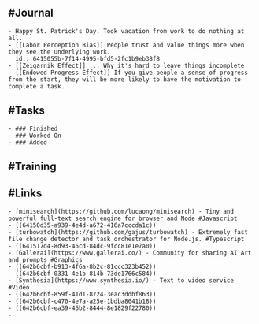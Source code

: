 ## #Journal
	- Happy St. Patrick's Day. Took vacation from work to do nothing at all.
	- [[Labor Perception Bias]] People trust and value things more when they see the underlying work.
	  id:: 6415055b-7f14-4995-bfd5-2fc1b9eb38f8
	- [[Zeigarnik Effect]] ... Why it's hard to leave things incomplete
	- [[Endowed Progress Effect]] If you give people a sense of progress from the start, they will be more likely to have the motivation to complete a task.
## #Tasks
	- ### Finished
	- ### Worked On
	- ### Added
## #Training
## #Links
	- [minisearch](https://github.com/lucaong/minisearch) - Tiny and powerful full-text search engine for browser and Node #Javascript
	- ((64150d35-a939-4e4d-a672-416a7cccda1c))
	- [turbowatch](https://github.com/gajus/turbowatch) - Extremely fast file change detector and task orchestrator for Node.js. #Typescript
	- ((641517d4-8d93-46cd-84dc-9fcc81e1e7a0))
	- [Gallerai](https://www.gallerai.co/) - Community for sharing AI Art and prompts #Graphics
	- ((642b6cbf-b913-4f6a-8b2c-81ccc323b452))
	- ((642b6cbf-0331-4e1b-814b-73de1766c584))
	- [Synthesia](https://www.synthesia.io/) - Text to video service #Video
	- ((642b6cbf-859f-41d1-8724-3eac3ddbf863))
	- ((642b6cbf-c470-4e7a-a25e-1bdba8641b18))
	- ((642b6cbf-ea39-46b2-8444-8e1829f22780))
	-